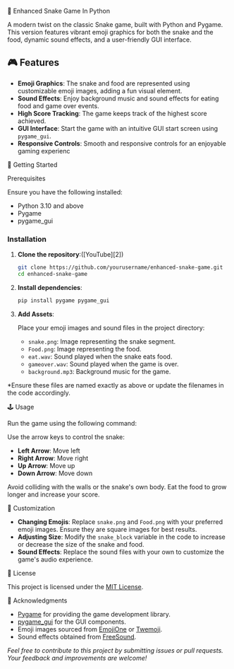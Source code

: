 🐍 Enhanced Snake Game In Python

A modern twist on the classic Snake game, built with Python and Pygame. This version features vibrant emoji graphics for both the snake and the food, dynamic sound effects, and a user-friendly GUI interface.


## 🎮 Features

* **Emoji Graphics**: The snake and food are represented using customizable emoji images, adding a fun visual element.
* **Sound Effects**: Enjoy background music and sound effects for eating food and game over events.
* **High Score Tracking**: The game keeps track of the highest score achieved.
* **GUI Interface**: Start the game with an intuitive GUI start screen using `pygame_gui`.
* **Responsive Controls**: Smooth and responsive controls for an enjoyable gaming experienc
  
🚀 Getting Started

Prerequisites

Ensure you have the following installed:

* Python 3.10 and above
* Pygame
* pygame\_gui

### Installation

1. **Clone the repository**:([YouTube][2])

   ```bash
   git clone https://github.com/yourusername/enhanced-snake-game.git
   cd enhanced-snake-game
   ```

2. **Install dependencies**:

   ```bash
   pip install pygame pygame_gui
   ```
   
3. **Add Assets**:

   Place your emoji images and sound files in the project directory:

   * `snake.png`: Image representing the snake segment.
   * `Food.png`: Image representing the food.
   * `eat.wav`: Sound played when the snake eats food.
   * `gameover.wav`: Sound played when the game is over.
   * `background.mp3`: Background music for the game.

  *Ensure these files are named exactly as above or update the filenames in the code accordingly.
   
🕹️ Usage

Run the game using the following command:

Use the arrow keys to control the snake:

* **Left Arrow**: Move left
* **Right Arrow**: Move right
* **Up Arrow**: Move up
* **Down Arrow**: Move down

Avoid colliding with the walls or the snake's own body. Eat the food to grow longer and increase your score.

📝 Customization

* **Changing Emojis**: Replace `snake.png` and `Food.png` with your preferred emoji images. Ensure they are square images for best results.
* **Adjusting Size**: Modify the `snake_block` variable in the code to increase or decrease the size of the snake and food.
* **Sound Effects**: Replace the sound files with your own to customize the game's audio experience.

📄 License

This project is licensed under the [MIT License](LICENSE).

🙌 Acknowledgments

* [Pygame](https://www.pygame.org/) for providing the game development library.
* [pygame\_gui](https://pygame-gui.readthedocs.io/en/latest/) for the GUI components.
* Emoji images sourced from [EmojiOne](https://www.emojione.com/) or [Twemoji](https://twemoji.twitter.com/).
* Sound effects obtained from [FreeSound](https://freesound.org/).

*Feel free to contribute to this project by submitting issues or pull requests. Your feedback and improvements are welcome!*
